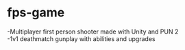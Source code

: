 # fps-game
-Multiplayer first person shooter made with Unity and PUN 2\
-1v1 deathmatch gunplay with abilities and upgrades
